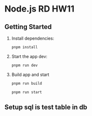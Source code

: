 # Node.js RD HW11

## Getting Started

1. Install dependencies:

   ```bash
   pnpm install
   ```

2. Start the app dev:

   ```bash
   pnpm run dev
   ```

3. Build app and start
   ```bash
   pnpm run build
   ```
   ```bash
   pnpm run start
   ```

## Setup sql is test table in db
